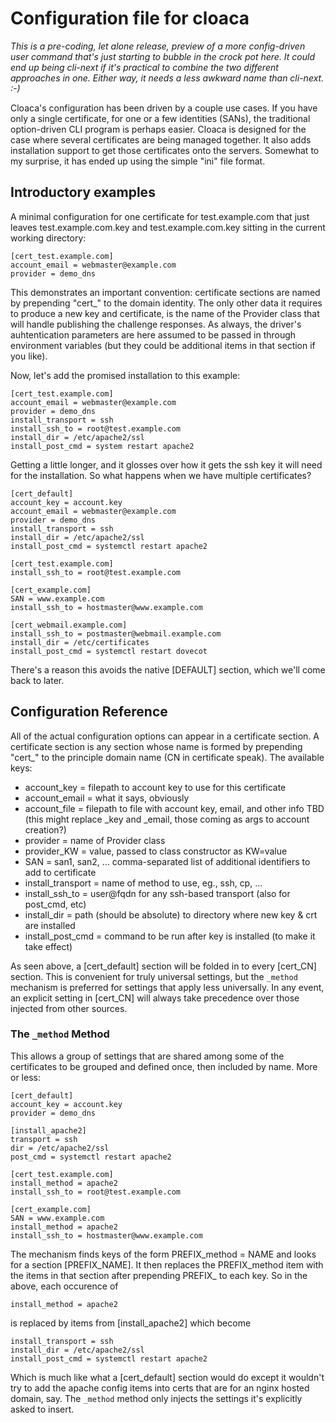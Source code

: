 # Configuration file for cloaca

_This is a pre-coding, let alone release, preview of a more config-driven
user command that's just starting to bubble in the crock pot here.  It could
end up being cli-next if it's practical to combine the two different
approaches in one.  Either way, it needs a less awkward name than cli-next. :-)_

Cloaca's configuration has been driven by a couple use cases.  If you have
only a single certificate, for one or a few identities (SANs), the
traditional option-driven CLI program is perhaps easier.  Cloaca is designed
for the case where several certificates are being managed together.  It also
adds installation support to get those certificates onto the servers. 
Somewhat to my surprise, it has ended up using the simple "ini" file format.

## Introductory examples

A minimal configuration for one certificate for test.example.com that just
leaves test.example.com.key and test.example.com.key sitting in the current
working directory:

    [cert_test.example.com]
    account_email = webmaster@example.com
    provider = demo_dns

This demonstrates an important convention: certificate sections are named by
prepending "cert_" to the domain identity.  The only other data it requires
to produce a new key and certificate, is the name of the Provider class that
will handle publishing the challenge responses.  As always, the driver's
auhtentication parameters are here assumed to be passed in through
environment variables (but they could be additional items in that section if
you like).

Now, let's add the promised installation to this example:

    [cert_test.example.com]
    account_email = webmaster@example.com
    provider = demo_dns
    install_transport = ssh
    install_ssh_to = root@test.example.com
    install_dir = /etc/apache2/ssl
    install_post_cmd = system restart apache2

Getting a little longer, and it glosses over how it gets the ssh key it will
need for the installation.  So what happens when we have multiple
certificates?

    [cert_default]
    account_key = account.key
    account_email = webmaster@example.com
    provider = demo_dns
    install_transport = ssh
    install_dir = /etc/apache2/ssl
    install_post_cmd = systemctl restart apache2

    [cert_test.example.com]
    install_ssh_to = root@test.example.com

    [cert_example.com]
    SAN = www.example.com
    install_ssh_to = hostmaster@www.example.com

    [cert_webmail.example.com]
    install_ssh_to = postmaster@webmail.example.com
    install_dir = /etc/certificates
    install_post_cmd = systemctl restart dovecot

There's a reason this avoids the native [DEFAULT] section, which we'll come
back to later.

## Configuration Reference

All of the actual configuration options can appear in a certificate section. 
A certificate section is any section whose name is formed by prepending
"cert_" to the principle domain name (CN in certificate speak).  The
available keys:

- account_key = filepath to account key to use for this certificate
- account_email = what it says, obviously
- account_file = filepath to file with account key, email, and other info TBD
  (this might replace _key and _email, those coming as args to account creation?)
- provider = name of Provider class
- provider_KW = value, passed to class constructor as KW=value
- SAN = san1, san2, ...  comma-separated list of additional identifiers to add to certificate
- install_transport = name of method to use, eg., ssh, cp, ...
- install_ssh_to = user@fqdn for any ssh-based transport (also for post_cmd, etc)
- install_dir = path (should be absolute) to directory where new key & crt are installed
- install_post_cmd = command to be run after key is installed (to make it take effect)

As seen above, a [cert_default] section will be folded in to every [cert_CN]
section.  This is convenient for truly universal settings, but the `_method`
mechanism is preferred for settings that apply less universally.  In any
event, an explicit setting in [cert_CN] will always take precedence over
those injected from other sources.

### The `_method` Method

This allows a group of settings that are shared among some of the
certificates to be grouped and defined once, then included by name.  More or
less:

    [cert_default]
    account_key = account.key
    provider = demo_dns

    [install_apache2]
    transport = ssh
    dir = /etc/apache2/ssl
    post_cmd = systemctl restart apache2

    [cert_test.example.com]
    install_method = apache2
    install_ssh_to = root@test.example.com

    [cert_example.com]
    SAN = www.example.com
    install_method = apache2
    install_ssh_to = hostmaster@www.example.com

The mechanism finds keys of the form PREFIX_method = NAME and looks for
a section [PREFIX_NAME].  It then replaces the PREFIX_method item with
the items in that section after prepending PREFIX_ to each key.  So in the
above, each occurence of

    install_method = apache2

is replaced by items from [install_apache2] which become

    install_transport = ssh
    install_dir = /etc/apache2/ssl
    install_post_cmd = systemctl restart apache2

Which is much like what a [cert_default] section would do except it wouldn't
try to add the apache config items into certs that are for an nginx hosted
domain, say.  The `_method` method only injects the settings it's explicitly
asked to insert.
